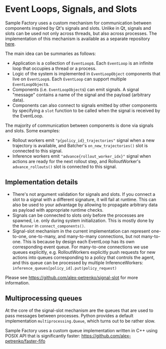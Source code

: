 # Event Loops, Signals, and Slots

Sample Factory uses a custom mechanism for communication between components inspired by Qt's signals and slots.
Unlike in Qt, signals and slots can be used not only across threads, but also across processes.
The implementation of this mechanism is available as a separate repository [here](https://github.com/alex-petrenko/signal-slot).

The main idea can be summaries as follows:

* Application is a collection of `EventLoop`s. Each `EventLoop` is an infinite loop that occupies a thread or a process.
* Logic of the system is implemented in `EventLoopObject` components that live on `EventLoop`s.
Each `EventLoop` can support multiple `EventLoopObject`s.
* Components (i.e. `EventLoopObject`s) can emit signals. A signal "message" contains a name of the signal
and the payload (arbitrary data).
* Components can also connect to signals emitted by other components by specifying a `slot` function to be called when the signal is received
by the EventLoop.

The majority of communication between components is done via signals and slots. Some examples:

* Rollout workers emit `"p{policy_id}_trajectories"` signal when a new trajectory is available, and Batcher's
`on_new_trajectories()` slot is connected to this signal.
* Inference workers emit `"advance{rollout_worker_idx}"` signal when actions are ready for the next rollout step,
and RolloutWorker's `advance_rollouts()` slot is connected to this signal.

## Implementation details

* There's not argument validation for signals and slots. If you connect a slot to a signal with a different signature,
it will fail at runtime. This can also be used to your advantage by allowing to propagate arbitrary data as
payload with appropriate runtime checks.
* Signals can be connected to slots only before the processes are spawned, i.e. only during system initialization.
This is mostly done by the `Runner` in `connect_components()`.
* Signal-slot mechanism in the current implementation can represent one-to-one, one-to-many, and many-to-many connections,
but not many-to-one. This is because by design each EventLoop has its own corresponding event queue.
For many-to-one connections we use queues explicitly, e.g. RolloutWorkers explicitly push requests for new actions
into queues corresponding to a policy that controls the agent, and this queue can be processed by multiple InferenceWorkers:
`inference_queues[policy_id].put(policy_request)`

Please see https://github.com/alex-petrenko/signal-slot for more information.

## Multiprocessing queues

At the core of the signal-slot mechanism are the queues that are used to pass messages between processes.
Python provides a default implementation `multiprocessing.Queue`, which turns out to be rather slow.

Sample Factory uses a custom queue implementation written in C++ using POSIX API that is significantly faster:
https://github.com/alex-petrenko/faster-fifo